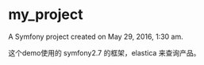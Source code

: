 my_project
==========

A Symfony project created on May 29, 2016, 1:30 am.

这个demo使用的 symfony2.7 的框架，elastica 来查询产品。 
